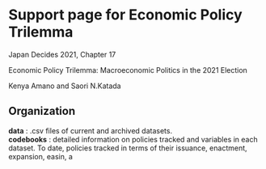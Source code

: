 # Support page for Economic Policy Trilemma

Japan Decides 2021, Chapter 17

Economic Policy Trilemma: Macroeconomic Politics in the 2021 Election

Kenya Amano and Saori N.Katada



## Organization
**data** : .csv files of current and archived datasets.  
**codebooks** :  detailed information on policies tracked and variables in each dataset. To date, policies tracked in terms of their issuance, enactment, expansion, easin, a
